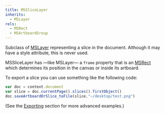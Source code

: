 ```yaml
---
title: MSSliceLayer
inherits:
  - MSLayer
rels:
  - MSRect
  - MSArtboardGroup
---
```




Subclass of [MSLayer](/docs/MSLayer/) representing a slice in the document. Although it may have a style attribute, this is never used.

MSSliceLayer has —like MSLayer— a `frame` property that is an [MSRect](/docs/MSRect/) which determines its position in the canvas or inside its artboard.

To export a slice you can use something like the following code:

```JavaScript
var doc = context.document
var slice = doc.currentPage().slices().firstObject()
doc.saveArtboardOrSlice_toFile(slice,"~/desktop/test.png")
```

(See the [Exporting](/examples/exporting/) section for more advanced examples.)
